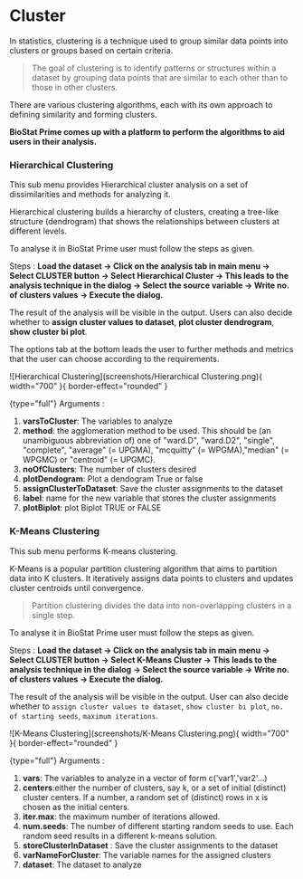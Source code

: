 # Cluster

In statistics, clustering is a technique used to group similar data points into clusters or groups based on certain criteria. 

>The goal of clustering is to identify patterns or structures within a dataset by grouping data points that are similar to each other than to those in other clusters. 

There are various clustering algorithms, each with its own approach to defining similarity and forming clusters. 

__BioStat Prime comes up with a platform to perform the algorithms to aid users in their analysis.__

### Hierarchical Clustering

This sub menu provides Hierarchical cluster analysis on a set of dissimilarities and methods for analyzing it.

Hierarchical clustering builds a hierarchy of clusters, creating a tree-like structure (dendrogram) that shows the relationships between clusters at different levels.

To analyse it in BioStat Prime user must follow the steps as given.

Steps
: __Load the dataset -> Click on the analysis tab in main menu -> Select CLUSTER button -> Select Hierarchical Cluster -> This leads to the analysis technique in the dialog -> Select the source variable -> Write no. of clusters values -> Execute the dialog.__

The result of the analysis will be visible in the output. Users can also decide whether to __assign cluster values to dataset__, __plot cluster dendrogram__, __show cluster bi plot__. 

The options tab at the bottom leads the user to further methods and metrics that the user can choose according to the requirements.

![Hierarchical Clustering](screenshots/Hierarchical Clustering.png){ width="700" }{ border-effect="rounded" }

{type="full"}
Arguments
:
1. __varsToCluster__: The variables to analyze
2. __method__: the agglomeration method to be used. This should be (an unambiguous abbreviation of) one of "ward.D", "ward.D2", "single", "complete", "average" (= UPGMA), "mcquitty" (= WPGMA),"median" (= WPGMC) or "centroid" (= UPGMC).
3. __noOfClusters__: The number of clusters desired
4. __plotDendogram__: Plot a dendogram True or false
5. __assignClusterToDataset__: Save the cluster assignments to the dataset
6. __label__: name for the new variable that stores the cluster assignments
7. __plotBiplot__: plot Biplot TRUE or FALSE

### K-Means Clustering

This sub menu performs K-means clustering.

K-Means is a popular partition clustering algorithm that aims to partition data into K clusters. It iteratively assigns data points to clusters and updates cluster centroids until convergence. 

>Partition clustering divides the data into non-overlapping clusters in a single step.

To analyse it in BioStat Prime user must follow the steps as given.

Steps
: __Load the dataset -> Click on the analysis tab in main menu -> Select CLUSTER button -> Select K-Means Cluster -> This leads to the analysis technique in the dialog -> Select the source variable -> Write no. of clusters values -> Execute the dialog.__

The result of the analysis will be visible in the output. User can also decide whether to `assign cluster values to dataset`, `show cluster bi plot`, `no. of starting seeds`, `maximum iterations`.

![K-Means Clustering](screenshots/K-Means Clustering.png){ width="700" }{ border-effect="rounded" }

{type="full"}
Arguments
:
1. __vars__: The variables to analyze in a vector of form c('var1','var2'...)
2. __centers__:either the number of clusters, say k, or a set of initial (distinct) cluster centers. If a number, a random set of (distinct) rows in x is chosen as the initial centers.
3. __iter.max__: the maximum number of iterations allowed.
4. __num.seeds__: The number of different starting random seeds to use. Each random seed results in a different k-means solution.
5. __storeClusterInDataset__ : Save the cluster assignments to the dataset
6. __varNameForCluster__: The variable names for the assigned clusters
7. __dataset__: The dataset to analyze